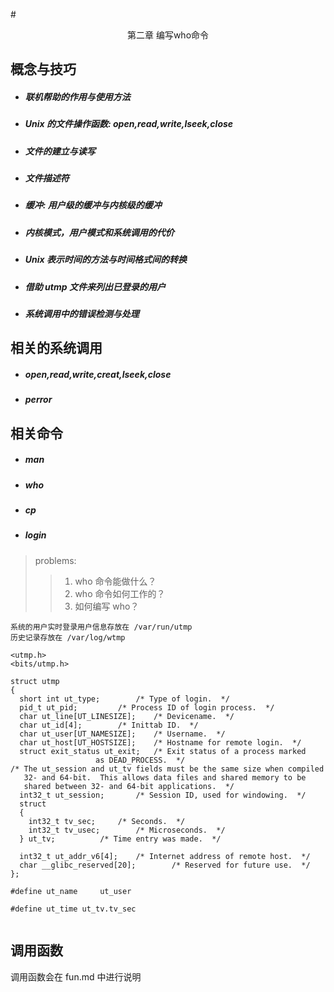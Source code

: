 #<center>第二章 编写who命令</center>

##	概念与技巧
- #####	联机帮助的作用与使用方法
- #####	Unix 的文件操作函数: open,read,write,lseek,close
- #####	文件的建立与读写
- #####	文件描述符
- #####	缓冲:	用户级的缓冲与内核级的缓冲
- #####	内核模式，用户模式和系统调用的代价
- #####	Unix 表示时间的方法与时间格式间的转换
- #####	借助 utmp 文件来列出已登录的用户
- #####	系统调用中的错误检测与处理

##	相关的系统调用
- #####	open,read,write,creat,lseek,close
- #####	perror

##	相关命令
- #####	man
- #####	who
- #####	cp
- #####	login


>	problems:
>>	1.	who 命令能做什么？
>>	2.	who 命令如何工作的？
>>	3.	如何编写 who？

```
系统的用户实时登录用户信息存放在 /var/run/utmp
历史记录存放在	/var/log/wtmp

```

```
<utmp.h>
<bits/utmp.h>

struct utmp
{
  short int ut_type;		/* Type of login.  */
  pid_t ut_pid;			/* Process ID of login process.  */
  char ut_line[UT_LINESIZE];	/* Devicename.  */
  char ut_id[4];		/* Inittab ID.  */
  char ut_user[UT_NAMESIZE];	/* Username.  */
  char ut_host[UT_HOSTSIZE];	/* Hostname for remote login.  */
  struct exit_status ut_exit;	/* Exit status of a process marked
				   as DEAD_PROCESS.  */
/* The ut_session and ut_tv fields must be the same size when compiled
   32- and 64-bit.  This allows data files and shared memory to be
   shared between 32- and 64-bit applications.  */
  int32_t ut_session;		/* Session ID, used for windowing.  */
  struct
  {
    int32_t tv_sec;		/* Seconds.  */
    int32_t tv_usec;		/* Microseconds.  */
  } ut_tv;			/* Time entry was made.  */

  int32_t ut_addr_v6[4];	/* Internet address of remote host.  */
  char __glibc_reserved[20];		/* Reserved for future use.  */
};

#define ut_name		ut_user

#define ut_time	ut_tv.tv_sec


```


## 调用函数
调用函数会在 fun.md 中进行说明


















